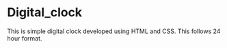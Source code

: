 # Digital_clock
This is simple digital clock developed using HTML and CSS.
This follows 24 hour format.
